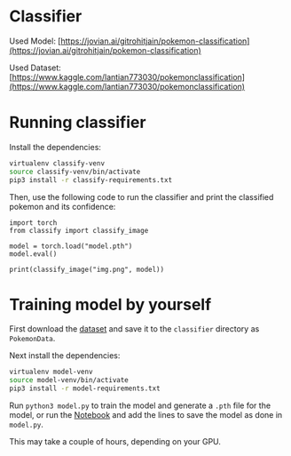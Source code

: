 # Classifier
Used Model: [https://jovian.ai/gitrohitjain/pokemon-classification](https://jovian.ai/gitrohitjain/pokemon-classification)

Used Dataset: 
[https://www.kaggle.com/lantian773030/pokemonclassification](https://www.kaggle.com/lantian773030/pokemonclassification)

# Running classifier
Install the dependencies:
```sh
virtualenv classify-venv
source classify-venv/bin/activate
pip3 install -r classify-requirements.txt
```

Then, use the following code to run the classifier and print the classified pokemon and its confidence:
```python3
import torch
from classify import classify_image

model = torch.load("model.pth")
model.eval()

print(classify_image("img.png", model))
```


# Training model by yourself
First download the [dataset](https://www.kaggle.com/lantian773030/pokemonclassification) and save it to the `classifier` directory as `PokemonData`.  

Next install the dependencies:

```sh
virtualenv model-venv
source model-venv/bin/activate
pip3 install -r model-requirements.txt
```

Run `python3 model.py` to train the model and generate a `.pth` file for the model, or run the [Notebook](https://jovian.ai/gitrohitjain/pokemon-classification) and add the lines to save the model as done in `model.py`.  

This may take a couple of hours, depending on your GPU.
